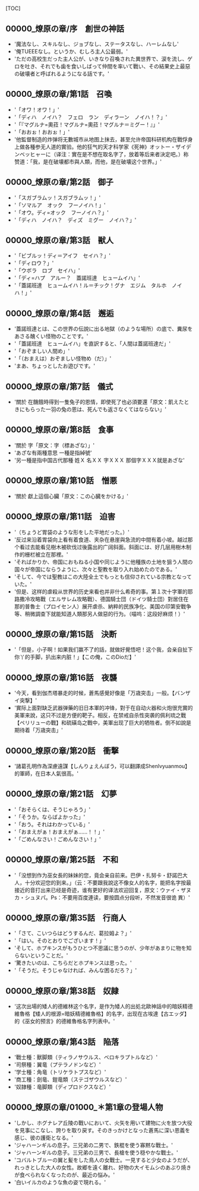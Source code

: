 # 

[TOC]

## 00000_燎原の章/序　創世の神話

- '魔法なし、スキルなし、ジョブなし、ステータスなし、ハーレムなし'
- '俺TUEEEなし。というか、むしろ主人公最弱。'
- 'ただの高校生だった主人公が、いきなり召喚された異世界で、涙を流し、ゲロを吐き、それでも歯を食いしばって仲間を率いて戰い、その結果史上最惡の破壊者と呼ばれるようになる話です。'


## 00000_燎原の章/第1話　召喚

- '「オワ！オワ！」'
- '「ディハ　ノイハ？　フェロ　ラン　ディラーン　ノイハ！？」'
- '「『マグルナ=奧菈！マグルナ=奧菈！マグルナ＝ミグー！』」'
- '「おおぉ！おおぉ！」'
- '他監督制造的炸弹将无數城市从地图上抹去，甚至允许帝国科研机构在戰俘身上做各種参无人道的實验。他的狂气的天才科学家《死神》オットー・ザイデンベッヒャーに（译注：實在是不想在取名字了，放着等后来者決定吧。）称赞道：「我，是在破壊都市與人類，而他，是在破壊这个世界。」'


## 00000_燎原の章/第2話　御子

- '「スガブラムッ！スガブラムッ！」'
- '「ソマルア　オック　フーノイハ！」'
- '「オウ。ディ=オック　フーノイハ？」'
- '「ディハ　ノイハ？　ディズ　ミグー　ノイハ？」'


## 00000_燎原の章/第3話　獣人

- '「ビブルッ！ディ＝アイフ　セイハ？」'
- '「ディロウ？」'
- '「ウボラ　ロブ　セイハ」'
- '「ディ=ハプ　アルー？　蓋諾班達　ヒュームイハ」'
- '「蓋諾班達　ヒュームイハ！ル＝チック！グナ　エジム　タルホ　ノイハ！」'


## 00000_燎原の章/第4話　邂逅

- '蓋諾班達とは、この世界の伝說に出る地獄（のような場所）の底で、糞尿をあさる醜くい怪物のことです。'
- '「蓋諾班達　ヒュームイハ」を直訳すると、「人間は蓋諾班達だ」'
- '「おぞましい人間め」'
- '「（おまえは）おぞましい怪物め（だ）」'
- 'まあ、ちょっとしたお遊びです。'


## 00000_燎原の章/第7話　儀式

- '關於 在饑餓時得到一隻兔子的恩情，即使死了也必須要還「原文：飢えたときにもらった一羽の兔の恩は、死んでも返さなくてはならない」'


## 00000_燎原の章/第8話　食事

- '關於 字「原文：字（標あざな）」'
- 'あざな有兩種意思 一種是指綽號'
- '另一種是指中国古代那種 姓Ｘ 名ＸＸ 字ＸＸＸ 那個字ＸＸＸ就是あざな'


## 00000_燎原の章/第10話　憎悪

- '關於 獻上這個心臟「原文：この心臓をかける」'


## 00000_燎原の章/第11話　迫害

- '（ちょうど胃袋のような形をした平地だった。）'
- '反过来沿着胃袋向上看有着食道、夹杂在悬崖與急流的中間有着小坡。越过那个看过去能看见樹木被砍伐过後露出的广阔斜面。斜面には、好几层用樹木制作的栅栏被立在那裡。'
- 'そればかりか、帝国におもねる小国や同じように他種族の土地を狙う人間の国々が帝国にならうように、次々と聖教を取り入れ始めたのである。'
- 'そして、今では聖教はこの大陸全土でもっとも信仰されている宗教となっていた。'
- '但是、这样的虐殺从世界的历史来看也并非什么希奇的事。第１次十字軍的耶路撒冷攻略戰（エルサレム攻略戰）、德国騎士団（ドイツ騎士団）對居住在那的普魯士（プロイセン人）展开虐杀、納粹的民族净化、美国の印第安戰争等、稍微調查下就能知道人類那另人做惡的行为。（喵呜：这段好麻烦！）'


## 00000_燎原の章/第15話　決断

- '「但是，小子啊！如果我们赢不了的話，就做好覺悟吧！这个我，会亲自扯下你丫的手脚，扒出来内脏！」【この俺，このDioだ】'


## 00000_燎原の章/第16話　夜襲

- '今天，看到伽杰塔暴走的时候，蒼馬感覺好像是「万歳突击」一般。【バンザイ突撃】'
- '實际上面對缺乏武器弹藥的旧日本軍的冲锋，對于在自动火器和火炮很充實的美軍来說，这只不过是方便的靶子。相反，在禁戒自杀性突袭的佩利琉之戰【ペリリューの戰】和硫磺岛之戰中，美軍出现了巨大的牺牲者。倒不如說是期待着「万歳突击」'


## 00000_燎原の章/第20話　衝撃

- '諸葛孔明作為深慮遠謀【しんりょえんぼう，可以翻譯成Shenlvyuanmou】的軍師，在日本人氣很高。'


## 00000_燎原の章/第21話　幻夢

- '「おそらくは、そうじゃろう」'
- '「そうか。ならばよかった」'
- '「おう。それはわかっている」'
- '「おまえがぁ！おまえがぁ……！！」'
- '「ごめんなさい！ごめんなさい！」'


## 00000_燎原の章/第25話　不和

- '「没想到作为巫女長的妹妹的您，竟会亲自前来。巴伊・扎努卡・舒諾巴大人，十分欢迎您的到来。」（云：不要跟我說这不像女人的名字，能把名字按最接近的音打出来已经是奇迹，谁有更好的译法欢迎回复，原文：ウァイ・ザヌカ・シュヌパ。Ps：不要用百度連读，要按圆点分段听，不然发音很诡 異）'


## 00000_燎原の章/第35話　行商人

- '「さて、こいつらはどうするんだ、葛拉姆よ？」'
- '「はい。そのとおりでございます！」'
- 'そして、ホプキンスがもうひとつ不思議に思うのが、少年があまりに物を知らないということだ。'
- '驚きたいのは、こちらだとホプキンスは思った。'
- '「そうだ。そうじゃなければ、みんな困るだろ？」'


## 00000_燎原の章/第38話　奴隷

- '这次出場的矮人的德維林这个名字，是作为矮人的出処北歐神話中的暗妖精德維魯格【矮人的根源=暗妖精德維魯格】的名字，出现在古埃達【古エッダ】的《巫女的预言》的德維魯格名字列表中。'


## 00000_燎原の章/第43話　陥落

- '戰士種：獸脚類（ティラノサウルス、ベロキラプトルなど）'
- '司祭種：翼竜（プテラノドンなど）'
- '学士種：角竜（トリケラトプスなど）'
- '商工種：劍竜、鎧竜類（ステゴザウルスなど）'
- '奴隷種：竜脚類（ディプロドクスなど）'


## 00000_燎原の章/01000_＊第1章の登場人物

- 'しかし、ホグナレア丘陵の戰いにおいて、火矢を用いて建物に火を放つ大役を見事にこなし、誇りを取り戻す。そのきっかけとなった蒼馬に深い恩義を感じ、彼の護衛となる。'
- 'ジャハーンギルの息子。三兄弟の二男で、鉄棍を使う寡黙な戰士。'
- 'ジャハーンギルの息子。三兄弟の三男で、長槍を使う穏やかな戰士。'
- 'コバルトブルーの翼と髪をした鳥人の女戰士。一見すると少女のようだが、れっきとした大人の女性。故郷を遠く離れ、好物の大イモムシのあぶり焼きが食べられなくなったのが、最近の悩み。'
- '白いイルカのような魚の姿で現れる。'
